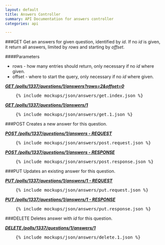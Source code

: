 ```yaml
---
layout: default
title: Answers Controller
summary: API Documentation for answers controller
categories: api

---
```


###GET
Get an answers for given question, identified by _id_.
If no _id_ is given, it return all answers, limited by _rows_ and starting by _offset_.

####Parameters
* rows - how many entries should return, only necessary if no _id_ where given.
* offset - where to start the query, only necessary if no _id_ where given.


_**[GET /polls/1337/questions/1/answers?rows=2&offset=0](https://github.com/newLoki/Pollex/blob/gh-pages/_includes/mockups/json/answers/get.index.json)**_
<pre class="brush: js">    {% include mockups/json/answers/get.index.json %}
</pre>

_**[GET /polls/1337/questions/1/answers/1](https://github.com/newLoki/Pollex/blob/gh-pages/_includes/mockups/json/answers/get.1.json)**_
<pre class="brush: js">    {% include mockups/json/answers/get.1.json %}
</pre>

###POST
Creates a new answer for this question.


_**[POST /polls/1337/questions/1/answers - REQUEST](https://github.com/newLoki/Pollex/blob/gh-pages/_includes/mockups/json/answers/post.request.json)**_
<pre class="brush: js">    {% include mockups/json/answers/post.request.json %}
</pre>

_**[POST /polls/1337/questions/1/answers - RESPONSE](https://github.com/newLoki/Pollex/blob/gh-pages/_includes/mockups/json/answers/post.response.json)**_
<pre class="brush: js">    {% include mockups/json/answers/post.response.json %}
</pre>

###PUT
Updates an existing answer for this question.


_**[PUT /polls/1337/questions/1/answers/1 - REQUEST](https://github.com/newLoki/Pollex/blob/gh-pages/_includes/mockups/json/answers/put.request.json)**_
<pre class="brush: js">    {% include mockups/json/answers/put.request.json %}
</pre>

_**[PUT /polls/1337/questions/1/answers/1 - RESPONSE](https://github.com/newLoki/Pollex/blob/gh-pages/_includes/mockups/json/answers/put.response.json)**_
<pre class="brush: js">    {% include mockups/json/answers/put.response.json %}
</pre>

###DELETE
Deletes answer with _id_ for this question.

_**[DELETE /polls/1337/questions/1/answers/1](https://github.com/newLoki/Pollex/blob/gh-pages/_includes/mockups/json/answers/delete.1.json)**_
<pre class="brush: js">    {% include mockups/json/answers/delete.1.json %}
</pre>